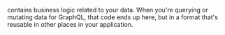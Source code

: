 contains business logic related to your data. When you're querying or mutating data for GraphQL,
that code ends up here, but in a format that's reusable in other places in your application.
